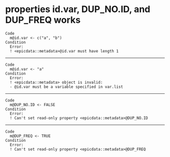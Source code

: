 # properties id.var, DUP_NO.ID, and DUP_FREQ works

    Code
      m@id.var <- c("a", "b")
    Condition
      Error:
      ! <epicdata::metadata>@id.var must have length 1

---

    Code
      m@id.var <- "a"
    Condition
      Error:
      ! <epicdata::metadata> object is invalid:
      - @id.var must be a variable specified in var.list

---

    Code
      m@DUP_NO.ID <- FALSE
    Condition
      Error:
      ! Can't set read-only property <epicdata::metadata>@DUP_NO.ID

---

    Code
      m@DUP_FREQ <- TRUE
    Condition
      Error:
      ! Can't set read-only property <epicdata::metadata>@DUP_FREQ

